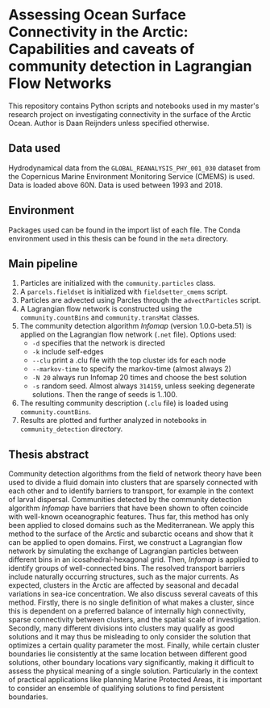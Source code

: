 # Assessing Ocean Surface Connectivity in the Arctic: Capabilities and caveats of community detection in Lagrangian Flow Networks

This repository contains Python scripts and notebooks used in my master's research project on investigating connectivity in the surface of the Arctic Ocean. Author is Daan Reijnders unless specified otherwise.

## Data used
Hydrodynamical data from the `GLOBAL_REANALYSIS_PHY_001_030` dataset from the Copernicus Marine Environment Monitoring Service (CMEMS) is used. Data is loaded above 60N. Data is used between 1993 and 2018.

## Environment
Packages used can be found in the import list of each file. The Conda environment used in this thesis can be found in the `meta` directory. 

## Main pipeline
1. Particles are initialized with the `community.particles` class.
2. A `parcels.fieldset` is initialized with `fieldsetter_cmems` script.
3. Particles are advected using Parcles through the `advectParticles` script.
4. A Lagrangian flow network is constructed using the `community.countBins` and `community.transMat` classes.
5. The community detection algorithm *Infomap* (version 1.0.0-beta.51) is applied on the Lagrangian flow network (`.net` file). Options used:
    * `-d` specifies that the network is directed
    * `-k` include self-edges
    * `--clu` print a .clu file with the top cluster ids for each node
    * `--markov-time` to specify the markov-time (almost always 2)
    * `-N 20` always run Infomap 20 times and choose the best solution
    * `-s` random seed. Almost always `314159`, unless seeking degenerate solutions. Then the range of seeds is 1..100.
6. The resulting community description (`.clu` file) is loaded using `community.countBins`.
7. Results are plotted and further analyzed in notebooks in `community_detection` directory.

## Thesis abstract
Community detection algorithms from the field of network theory have been used to divide a fluid domain into clusters that are sparsely connected with each other and to identify barriers to transport, for example in the context of larval dispersal. Communities detected by the community detection algorithm *Infomap* have barriers that have been shown to often coincide with well-known oceanographic features. Thus far, this method has only been applied to closed domains such as the Mediterranean. We apply this method to the surface of the Arctic and subarctic oceans and show that it can be applied to open domains. First, we construct a Lagrangian flow network by simulating the exchange of Lagrangian particles between different bins in an icosahedral-hexagonal grid. Then, *Infomap* is applied to identify groups of well-connected bins. The resolved transport barriers include naturally occurring structures, such as the major currents. As expected, clusters in the Arctic are affected by seasonal and decadal variations in sea-ice concentration. We also discuss several caveats of this method. Firstly, there is no single definition of what makes a cluster, since this is dependent on a preferred balance of internally high connectivity, sparse connectivity between clusters, and the spatial scale of investigation. Secondly, many different divisions into clusters may qualify as good solutions and it may thus be misleading to only consider the solution that optimizes a certain quality parameter the most. Finally, while certain cluster boundaries lie consistently at the same location between different good solutions, other boundary locations vary significantly, making it difficult to assess the physical meaning of a single solution. Particularly in the context of practical applications like planning Marine Protected Areas, it is important to consider an ensemble of qualifying solutions to find persistent boundaries.
